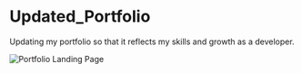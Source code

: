 # Updated_Portfolio

Updating my portfolio so that it reflects my skills and growth as a developer.

![Portfolio Landing Page]('./ProjectIMGs/Portfolio-Landing.png')
